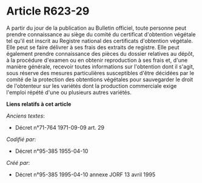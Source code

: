 # Article R623-29

A partir du jour de la publication au Bulletin officiel, toute personne peut prendre connaissance au siège du comité du
certificat d'obtention végétale tel qu'il est inscrit au Registre national des certificats d'obtention végétale. Elle peut se
faire délivrer à ses frais des extraits de registre. Elle peut également prendre connaissance des pièces du dossier relatives
au dépôt, à la procédure d'examen ou en obtenir reproduction à ses frais et, d'une manière générale, recevoir toutes
informations sur l'obtention dont il s'agit, sous réserve des mesures particulières susceptibles d'être décidées par le
comité de la protection des obtentions végétales pour sauvegarder le droit de l'obtenteur sur les variétés dont la production
commerciale exige l'emploi répété d'une ou plusieurs autres variétés.

**Liens relatifs à cet article**

_Anciens textes_:

  - Décret n°71-764 1971-09-09 art. 29

_Codifié par_:

  - Décret n°95-385 1955-04-10

_Créé par_:

  - Décret n°95-385 1995-04-10 annexe JORF 13 avril 1995
